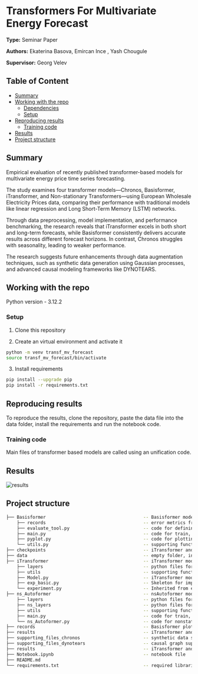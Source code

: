 # Transformers For Multivariate Energy Forecast

**Type:** Seminar Paper

**Authors:** Ekaterina Basova, Emircan Ince , Yash Chougule

**Supervisor:** Georg Velev

## Table of Content

- [Summary](#summary)
- [Working with the repo](#Working-with-the-repo)
  - [Dependencies](#Dependencies)
  - [Setup](#Setup)
- [Reproducing results](#Reproducing-results)
  - [Training code](#Training-code)
- [Results](#Results)
- [Project structure](-Project-structure)

## Summary

Empirical evaluation of recently published transformer-based models for multivariate energy price time series forecasting.

The study examines four transformer models—Chronos, Basisformer, iTransformer, and Non-stationary Transformers—using European Wholesale Electricity Prices data, comparing their performance with traditional models like linear regression and Long Short-Term Memory (LSTM) networks.

Through data preprocessing, model implementation, and performance benchmarking, the research reveals that iTransformer excels in both short and long-term forecasts, while Basisformer consistently delivers accurate results across different forecast horizons. In contrast, Chronos struggles with seasonality, leading to weaker performance.

The research suggests future enhancements through data augmentation techniques, such as synthetic data generation using Gaussian processes, and advanced causal modeling frameworks like DYNOTEARS.

## Working with the repo

Python version - 3.12.2

### Setup

1. Clone this repository

2. Create an virtual environment and activate it

```bash
python -m venv transf_mv_forecast
source transf_mv_forecast/bin/activate
```

3. Install requirements

```bash
pip install --upgrade pip
pip install -r requirements.txt
```

## Reproducing results

To reproduce the results, clone the repository, paste the data file into the data folder, install the requirements and run the notebook code.

### Training code

Main files of transformer based models are called using an unification code.

## Results

![results](/result.png)

## Project structure

```bash
├── Basisformer                                     -- Basisformer model files
    ├── records                                     -- error metrics from trial different runs
    ├── evaluate_tool.py                            -- code for defining evaluation metrics
    ├── main.py                                     -- code for train, test and arguments
    ├── pyplot.py                                   -- code for plotting functions
    └── utils.py                                    -- supporting functions
├── checkpoints                                     -- iTransformer and nsAutoformer checkpoints
├── data                                            -- empty folder, insert data file there
├── iTransformer                                    -- iTransformer model files
    ├── layers                                      -- python files for encoder-decoder, embedding and attention
    ├── utils                                       -- supporting functions
    ├── Model.py                                    -- iTransformer model
    ├── exp_basic.py                                -- Skeleton for implementing the model, training, and testing methods
    └── experiment.py                               -- Inherited from exp_basic with code implemented for model training and testing
├── ns_Autoformer                                   -- nsAutoformer model files
    ├── layers                                      -- python files for encoder-decoder, embedding and attention
    ├── ns_layers                                   -- python files for nonstationary encoder-decoder, embedding and attention
    ├── utils                                       -- supporting functions
    ├── main.py                                     -- code for train, test and arguments
    └── ns_Autoformer.py                            -- code for nonstationary autoformer model
├── records                                         -- Basisformer plots and results
├── results                                         -- iTransformer and nsAutoformer train results
├── supporting_files_chronos                        -- synthetic data simulation supporting functions
├── supporting_files_dynotears                      -- causal graph supporting visualisations files
├── results                                         -- iTransformer and nsAutoformer test results
├── Notebook.ipynb                                  -- notebook file
├── README.md
└── requirements.txt                                -- required libraries
```
